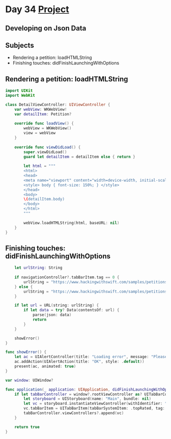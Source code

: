 # Day 34 <a href="https://github.com/devmehmetates/365-day-of-code/tree/main/Project/Day33-35"> Project </a>

## Developing on Json Data

## Subjects

+ Rendering a petition: loadHTMLString
+ Finishing touches: didFinishLaunchingWithOptions

## Rendering a petition: loadHTMLString
```swift
import UIKit
import WebKit

class DetailViewController: UIViewController {
    var webView: WKWebView!
    var detailItem: Petition?
    
    override func loadView() {
        webView = WKWebView()
        view = webView
    }
    
    override func viewDidLoad() {
        super.viewDidLoad()
        guard let detailItem = detailItem else { return }
        
        let html = """
        <html>
        <head>
        <meta name="viewport" content="width=device-width, initial-scale=1">
        <style> body { font-size: 150%; } </style>
        </head>
        <body>
        \(detailItem.body)
        </body>
        </html>
        """
        
        webView.loadHTMLString(html, baseURL: nil)
    }
}
```

## Finishing touches: didFinishLaunchingWithOptions


```swift
    let urlString: String
    
    if navigationController?.tabBarItem.tag == 0 {
        urlString = "https://www.hackingwithswift.com/samples/petitions-1.json"
    } else {
        urlString = "https://www.hackingwithswift.com/samples/petitions-2.json"
    }

    if let url = URL(string: urlString) {
        if let data = try? Data(contentsOf: url) {
            parse(json: data)
            return
        }
    }

    showError()
}

func showError() {
    let ac = UIAlertController(title: "Loading error", message: "Please check your connection and try again.", preferredStyle: .alert)
    ac.addAction(UIAlertAction(title: "OK", style: .default))
    present(ac, animated: true)
}
```

```swift
var window: UIWindow?

func application(_ application: UIApplication, didFinishLaunchingWithOptions launchOptions: [UIApplication.LaunchOptionsKey: Any]?) -> Bool {
    if let tabBarController = window?.rootViewController as? UITabBarController {
        let storyboard = UIStoryboard(name: "Main", bundle: nil)
        let vc = storyboard.instantiateViewController(withIdentifier: "NavController")
        vc.tabBarItem = UITabBarItem(tabBarSystemItem: .topRated, tag: 1)
        tabBarController.viewControllers?.append(vc)
    }

    return true
}
```
